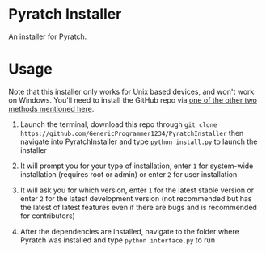 # Pyratch Installer

An installer for Pyratch.

# Usage

Note that this installer only works for Unix based devices, and won't work on Windows. You'll need to install the GitHub repo via [one of the other two methods mentioned here](https://github.com/GenericProgrammer1234/Pyratch).

1. Launch the terminal, download this repo through `git clone https://github.com/GenericProgrammer1234/PyratchInstaller` then navigate into PyratchInstaller and type `python install.py` to launch the installer

2. It will prompt you for your type of installation, enter `1` for system-wide installation (requires root or admin) or enter `2` for user installation

3. It will ask you for which version, enter `1` for the latest stable version or enter `2` for the latest development version (not recommended but has the latest of latest features even if there are bugs and is recommended for contributors)

4. After the dependencies are installed, navigate to the folder where Pyratch was installed and type `python interface.py` to run
